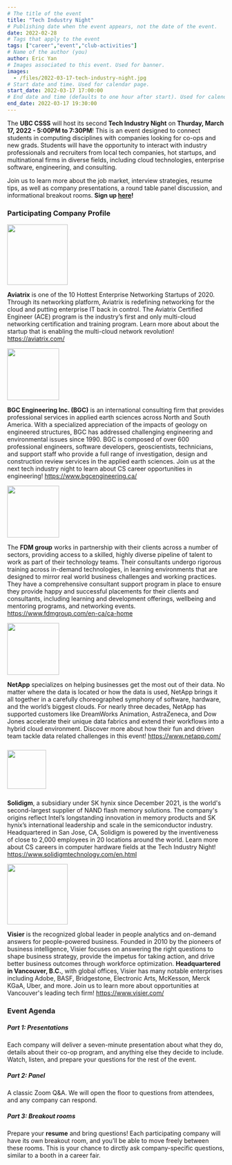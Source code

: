 ```yaml
---
# The title of the event
title: "Tech Industry Night"
# Publishing date when the event appears, not the date of the event.
date: 2022-02-28
# Tags that apply to the event
tags: ["career","event","club-activities"]
# Name of the author (you)
author: Eric Yan 
# Images associated to this event. Used for banner.
images:
  - /files/2022-03-17-tech-industry-night.jpg
# Start date and time. Used for calendar page.
start_date: 2022-03-17 17:00:00
# End date and time (defaults to one hour after start). Used for calendar page.
end_date: 2022-03-17 19:30:00
---
```

The **UBC CSSS** will host its second **__Tech Industry Night__** on **Thurday, March 17, 2022 - 5:00PM to 7:30PM**! This is an event designed to connect students in computing disciplines with companies looking for co-ops and new grads. Students will have the opportunity to interact with industry professionals and recruiters from local tech companies, hot startups, and multinational firms in diverse fields, including cloud technologies, enterprise software, engineering, and consulting.

Join us to learn more about the job market, interview strategies, resume tips, as well as company presentations, a round table panel discussion, and informational breakout rooms. **Sign up [here](https://my.cs.ubc.ca/event/2022/03/tech-industry-night-2)!** 

### Participating Company Profile
<img src="/files/logos/aviatrix.png" height="140">

**Aviatrix** is one of the 10 Hottest Enterprise Networking Startups of 2020. Through its networking platform, Aviatrix is redefining networking for the cloud and putting enterprise IT back in control. The Aviatrix Certified Engineer (ACE) program is the industry’s first and only multi-cloud networking certification and training program. Learn more about about the startup that is enabling the multi-cloud network revolution!
https://aviatrix.com/

<img src="/files/logos/bgc.jpg" height="120">

**BGC Engineering Inc. (BGC)** is an international consulting firm that provides professional services in applied earth sciences across North and South America. With a specialized appreciation of the impacts of geology on engineered structures, BGC has addressed challenging engineering and environmental issues since 1990. BGC is composed of over 600 professional engineers, software developers, geoscientists, technicians, and support staff who provide a full range of investigation, design and construction review services in the applied earth sciences. Join us at the next tech industry night to learn about CS career opportunities in engineering!
https://www.bgcengineering.ca/


<img src="/files/logos/Fdm.jpg" height="120">

The **FDM group** works in partnership with their clients across a number of sectors, providing access to a skilled, highly diverse pipeline of talent to work as part of their technology teams. Their consultants undergo rigorous training across in-demand technologies, in learning environments that are designed to mirror real world business challenges and working practices. They have a comprehensive consultant support program in place to ensure they provide happy and successful placements for their clients and consultants, including learning and development offerings, wellbeing and mentoring programs, and networking events.
https://www.fdmgroup.com/en-ca/ca-home

<img src="/files/logos/Netapp.jpg" height="120">

**NetApp** specializes on helping businesses get the most out of their data. No matter where the data is located or how the data is used, NetApp brings it all together in a carefully choreographed symphony of software, hardware, and the world’s biggest clouds. For nearly three decades, NetApp has supported customers like DreamWorks Animation, AstraZeneca, and Dow Jones accelerate their unique data fabrics and extend their workflows into a hybrid cloud environment. Discover more about how their fun and driven team tackle data related challenges in this event!
https://www.netapp.com/

<img src="/files/logos/solidigm.svg" height="90" style="padding-top: 10px; padding-bottom: 10px;">

**Solidigm**, a subsidiary under SK hynix since December 2021, is the world's second-largest supplier of NAND flash memory solutions. The company's origins reflect Intel’s longstanding innovation in memory products and SK hynix’s international leadership and scale in the semiconductor industry. Headquartered in San Jose, CA, Solidigm is powered by the inventiveness of close to 2,000 employees in 20 locations around the world. Learn more about CS careers in computer hardware fields at the Tech Industry Night!
https://www.solidigmtechnology.com/en.html

<img src="/files/logos/Visier.png" height="140">

**Visier** is the recognized global leader in people analytics and on-demand answers for people-powered business. Founded in 2010 by the pioneers of business intelligence, Visier focuses on answering the right questions to shape business strategy, provide the impetus for taking action, and drive better business outcomes through workforce optimization. **Headquartered in Vancouver, B.C.**, with global offices, Visier has many notable enterprises including Adobe, BASF, Bridgestone, Electronic Arts, McKesson, Merck KGaA, Uber, and more. Join us to learn more about opportunities at Vancouver's leading tech firm!
https://www.visier.com/


### Event Agenda
##### Part 1: Presentations
Each company will deliver a seven-minute presentation about what they do, details about their co-op program, and anything else they decide to include. Watch, listen, and prepare your questions for the rest of the event.

##### Part 2: Panel
A classic Zoom Q&A. We will open the floor to questions from attendees, and any company can respond.

##### Part 3: Breakout rooms
Prepare your **resume** and bring questions! Each participating company will have its own breakout room, and you’ll be able to move freely between these rooms. This is your chance to dirctly ask company-specific questions, similar to a booth in a career fair.